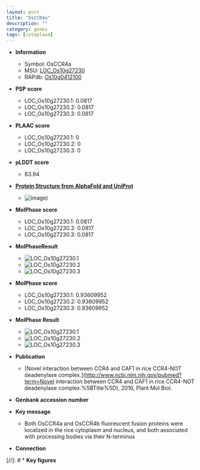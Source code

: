 ```yaml
---
layout: post
title: "OsCCR4a"
description: ""
category: genes
tags: [cytoplasm]
---
```


* **Information**  
    + Symbol: OsCCR4a  
    + MSU: [LOC_Os10g27230](http://rice.plantbiology.msu.edu/cgi-bin/ORF_infopage.cgi?orf=LOC_Os10g27230)  
    + RAPdb: [Os10g0412100](http://rapdb.dna.affrc.go.jp/viewer/gbrowse_details/irgsp1?name=Os10g0412100)  

* **PSP score**  
    + LOC_Os10g27230.1: 0.0817 
    + LOC_Os10g27230.2: 0.0817 
    + LOC_Os10g27230.3: 0.0817 

* **PLAAC score**  
    + LOC_Os10g27230.1: 0 
    + LOC_Os10g27230.2: 0 
    + LOC_Os10g27230.3: 0 

* **pLDDT score**
    + 83.94

* **[Protein Structure from AlphaFold and UniProt](https://www.uniprot.org/uniprotkb/Q338D5/entry#structure)**
    + ![image](https://ricepsp.github.io/images/Q3/AF-Q338D5-F1.png))

* **MolPhase score**
    + LOC_Os10g27230.1: 0.0817
    + LOC_Os10g27230.2: 0.0817
    + LOC_Os10g27230.3: 0.0817

* **MolPhaseResult**
    + ![LOC_Os10g27230.1](https://ricepsp.github.io/pictures/LOC_Os10g/LOC_Os10g27230.1.png)
    + ![LOC_Os10g27230.2](https://ricepsp.github.io/pictures/LOC_Os10g/LOC_Os10g27230.2.png)
    + ![LOC_Os10g27230.3](https://ricepsp.github.io/pictures/LOC_Os10g/LOC_Os10g27230.3.png)

* **MolPhase score**
    + LOC_Os10g27230.1: 0.93609952
    + LOC_Os10g27230.2: 0.93609952
    + LOC_Os10g27230.3: 0.93609952

* **MolPhase Result**
    + ![LOC_Os10g27230.1](https://304243504.github.io/Pictures/LOC_Os10g/LOC_Os10g27230.1.png)
    + ![LOC_Os10g27230.2](https://304243504.github.io/Pictures/LOC_Os10g/LOC_Os10g27230.2.png)
    + ![LOC_Os10g27230.3](https://304243504.github.io/Pictures/LOC_Os10g/LOC_Os10g27230.3.png)

* **Publication**  
    + [Novel interaction between CCR4 and CAF1 in rice CCR4-NOT deadenylase complex.](http://www.ncbi.nlm.nih.gov/pubmed?term=Novel interaction between CCR4 and CAF1 in rice CCR4-NOT deadenylase complex.%5BTitle%5D), 2016, Plant Mol Biol.

* **Genbank accession number**  

* **Key message**  
    + Both OsCCR4a and OsCCR4b fluorescent fusion proteins were localized in the rice cytoplasm and nucleus, and both associated with processing bodies via their N-terminus

* **Connection**  

[//]: # * **Key figures**  


